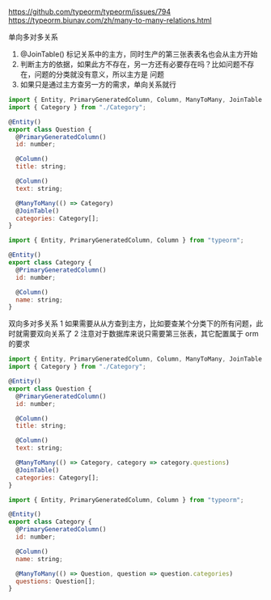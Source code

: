 https://github.com/typeorm/typeorm/issues/794
https://typeorm.biunav.com/zh/many-to-many-relations.html

单向多对多关系
1. @JoinTable() 标记关系中的主方，同时生产的第三张表表名也会从主方开始
2. 判断主方的依据，如果此方不存在，另一方还有必要存在吗？比如问题不存在，问题的分类就没有意义，所以主方是
问题
3. 如果只是通过主方查另一方的需求，单向关系就行

```javascript
import { Entity, PrimaryGeneratedColumn, Column, ManyToMany, JoinTable } from "typeorm";
import { Category } from "./Category";

@Entity()
export class Question {
  @PrimaryGeneratedColumn()
  id: number;

  @Column()
  title: string;

  @Column()
  text: string;

  @ManyToMany(() => Category)
  @JoinTable()
  categories: Category[];
}
```


```javascript
import { Entity, PrimaryGeneratedColumn, Column } from "typeorm";

@Entity()
export class Category {
  @PrimaryGeneratedColumn()
  id: number;

  @Column()
  name: string;
}
```


双向多对多关系
1 如果需要从从方查到主方，比如要查某个分类下的所有问题，此时就需要双向关系了
2 注意对于数据库来说只需要第三张表，其它配置属于 orm 的要求

```javascript
import { Entity, PrimaryGeneratedColumn, Column, ManyToMany, JoinTable } from "typeorm";
import { Category } from "./Category";

@Entity()
export class Question {
  @PrimaryGeneratedColumn()
  id: number;

  @Column()
  title: string;

  @Column()
  text: string;

  @ManyToMany(() => Category, category => category.questions)
  @JoinTable()
  categories: Category[];
}
```


```javascript
import { Entity, PrimaryGeneratedColumn, Column } from "typeorm";

@Entity()
export class Category {
  @PrimaryGeneratedColumn()
  id: number;

  @Column()
  name: string;

  @ManyToMany(() => Question, question => question.categories)
  questions: Question[];
}
```
